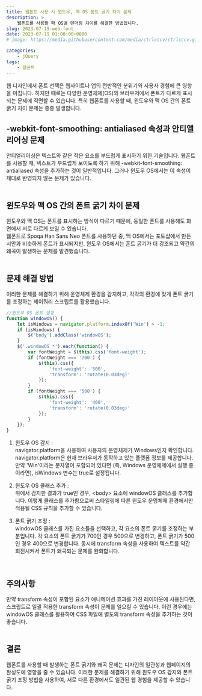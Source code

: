 ```yaml
---
title: 웹폰트 사용 시 윈도우, 맥 OS 폰트 굵기 차이 문제
description: >  
    웹폰트를 사용할 때 OS별 렌더링 차이를 해결한 방법입니다.
slug: 2023-07-19-web-font
date: 2023-07-19 01:00:00+0000
# image: https://media.githubusercontent.com/media/ctrlcccv/ctrlcccv.github.io/master/assets/img/post/swiper-tab.webp

categories:
    - jQuery
tags:
    - 웹폰트
---
```

웹 디자인에서 폰트 선택은 웹사이트나 앱의 전반적인 분위기와 사용자 경험에 큰 영향을 미칩니다. 하지만 때로는 다양한 운영체제(OS)와 브라우저에서 폰트가 다르게 표시되는 문제에 직면할 수 있습니다. 특히 웹폰트를 사용할 때, 윈도우와 맥 OS 간의 폰트 굵기 차이 문제는 종종 발생합니다. 

## -webkit-font-smoothing: antialiased 속성과 안티앨리어싱 문제
안티앨리어싱은 텍스트와 같은 작은 요소를 부드럽게 표시하기 위한 기술입니다. 웹폰트를 사용할 때, 텍스트가 부드럽게 보이도록 하기 위해 -webkit-font-smoothing: antialiased 속성을 추가하는 것이 일반적입니다. 그러나 윈도우 OS에서는 이 속성이 제대로 반영되지 않는 문제가 있습니다.  
<br>

## 윈도우와 맥 OS 간의 폰트 굵기 차이 문제
윈도우와 맥 OS는 폰트를 표시하는 방식이 다르기 때문에, 동일한 폰트를 사용해도 화면에서 서로 다르게 보일 수 있습니다.   
웹폰트로 Spoqa Han Sans Neo 폰트를 사용하던 중, 맥 OS에서는 포토샵에서 만든 시안과 비슷하게 폰트가 표시되지만, 윈도우 OS에서는 폰트 굵기가 더 강조되고 약간의 왜곡이 발생하는 문제를 발견했습니다.  
<br>

## 문제 해결 방법
이러한 문제를 해결하기 위해 운영체제 환경을 감지하고, 각각의 환경에 맞게 폰트 굵기를 조정하는 제이쿼리 스크립트를 활용했습니다.

```js
//윈도우 OS 폰트 설정
function windowOS() {
    let isWindows = navigator.platform.indexOf('Win') > -1;
    if (isWindows) {
        $('body').addClass('windowOS');
    }
    $('.windowOS *').each(function() {
        var fontWeight = $(this).css('font-weight');
        if (fontWeight === '700') {
            $(this).css({
                'font-weight': '500',
                'transform': 'rotate(0.03deg)'
            });
        }
        if (fontWeight === '500') {
            $(this).css({
                'font-weight': '400',
                'transform': 'rotate(0.03deg)'
            });
        }
    });
}
```

1. 윈도우 OS 감지 :  
navigator.platform을 사용하여 사용자의 운영체제가 Windows인지 확인합니다. navigator.platform은 현재 브라우저가 동작하고 있는 플랫폼 정보를 제공합니다. 만약 'Win'이라는 문자열이 포함되어 있다면 (즉, Windows 운영체제에서 실행 중이라면), isWindows 변수는 true로 설정됩니다.

2. 윈도우 OS 클래스 추가 :  
위에서 감지한 결과가 true인 경우, &lt;body&gt; 요소에 windowOS 클래스를 추가합니다. 이렇게 클래스를 추가함으로써 스타일링에 따른 윈도우 운영체제 환경에서만 적용될 CSS 규칙을 추가할 수 있습니다.

3. 폰트 굵기 조정 :  
windowOS 클래스를 가진 요소들을 선택하고, 각 요소의 폰트 굵기를 조정하는 부분입니다. 각 요소의 폰트 굵기가 700인 경우 500으로 변경하고, 폰트 굵기가 500인 경우 400으로 변경합니다. 동시에 transform 속성을 사용하여 텍스트를 약간 회전시켜서 폰트가 왜곡되는 문제를 완화합니다.  
<br>

## 주의사항
만약 transform 속성이 포함된 요소가 애니메이션 효과를 가진 레이아웃에 사용된다면, 스크립트로 일괄 적용한 transform 속성이 문제를 일으킬 수 있습니다. 이런 경우에는 windowOS 클래스를 활용하여 CSS 파일에 별도의 transform 속성을 추가하는 것이 좋습니다.  
<br>

## 결론
웹폰트를 사용할 때 발생하는 폰트 굵기와 왜곡 문제는 디자인의 일관성과 웹페이지의 완성도에 영향을 줄 수 있습니다. 이러한 문제를 해결하기 위해 윈도우 OS 감지와 폰트 굵기 조정 방법을 사용하여, 서로 다른 환경에서도 일관된 웹 경험을 제공할 수 있습니다.  



<!-- [>> 카카오톡 문의](https://open.kakao.com/o/sCFQbbYe){:target="_blank"} -->
